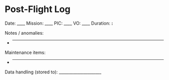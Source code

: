 # Post-Flight Log
Date: ____  Mission: ____  PIC: ____  VO: ____  Duration: __:__

Notes / anomalies:
- ____________________________________________________________

Maintenance items:
- ____________________________________________________________

Data handling (stored to): _____________________
